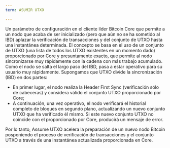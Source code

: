 ```yaml
---
term: ASUMIR UTXO

---
```

Un parámetro de configuración en el cliente líder Bitcoin Core que permite a un nodo que acaba de ser inicializado (pero que aún no se ha sometido al IBD) aplazar la verificación de transacciones y del conjunto de UTXO hasta una instantánea determinada. El concepto se basa en el uso de un conjunto de UTXO (una lista de todos los UTXO existentes en un momento dado) proporcionado por Core y presuntamente exacto, que permite al nodo sincronizarse muy rápidamente con la cadena con más trabajo acumulado. Como el nodo se salta el largo paso del IBD, pasa a estar operativo para su usuario muy rápidamente. Supongamos que UTXO divide la sincronización (IBD) en dos partes:


- En primer lugar, el nodo realiza la Header First Sync (verificación sólo de cabeceras) y considera válido el conjunto UTXO proporcionado por Core;
- A continuación, una vez operativo, el nodo verificará el historial completo de bloques en segundo plano, actualizando un nuevo conjunto UTXO que ha verificado él mismo. Si este nuevo conjunto UTXO no coincide con el proporcionado por Core, producirá un mensaje de error.

Por lo tanto, Assume UTXO acelera la preparación de un nuevo nodo Bitcoin posponiendo el proceso de verificación de transacciones y el conjunto UTXO a través de una instantánea actualizada proporcionada en Core.